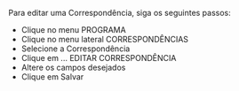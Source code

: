 ﻿Para editar uma Correspondência, siga os seguintes passos:

* Clique no menu PROGRAMA
* Clique no menu lateral CORRESPONDÊNCIAS
* Selecione a Correspondência
* Clique em ... EDITAR CORRESPONDÊNCIA
* Altere os campos desejados
* Clique em Salvar